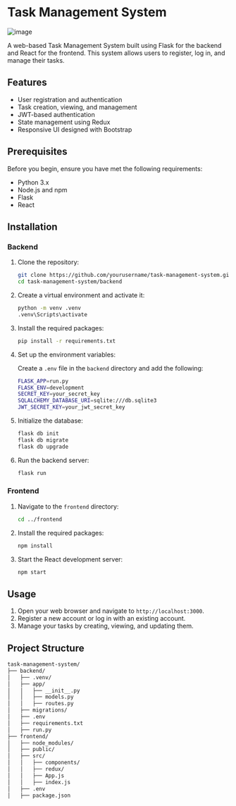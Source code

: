 # Task Management System

![image](https://github.com/bright789/Task_manager/assets/22407572/6d2e4ce5-b6af-4219-998f-c61d8e072ef2)

A web-based Task Management System built using Flask for the backend and React for the frontend. This system allows users to register, log in, and manage their tasks.

## Features

- User registration and authentication
- Task creation, viewing, and management
- JWT-based authentication
- State management using Redux
- Responsive UI designed with Bootstrap

## Prerequisites

Before you begin, ensure you have met the following requirements:

- Python 3.x
- Node.js and npm
- Flask
- React

## Installation

### Backend

1. Clone the repository:

    ```sh
    git clone https://github.com/yourusername/task-management-system.git
    cd task-management-system/backend
    ```

2. Create a virtual environment and activate it:

    ```sh
    python -m venv .venv
    .venv\Scripts\activate
    ```

3. Install the required packages:

    ```sh
    pip install -r requirements.txt
    ```

4. Set up the environment variables:

    Create a `.env` file in the `backend` directory and add the following:

    ```sh
    FLASK_APP=run.py
    FLASK_ENV=development
    SECRET_KEY=your_secret_key
    SQLALCHEMY_DATABASE_URI=sqlite:///db.sqlite3
    JWT_SECRET_KEY=your_jwt_secret_key
    ```

5. Initialize the database:

    ```sh
    flask db init
    flask db migrate
    flask db upgrade
    ```

6. Run the backend server:

    ```sh
    flask run
    ```

### Frontend

1. Navigate to the `frontend` directory:

    ```sh
    cd ../frontend
    ```

2. Install the required packages:

    ```sh
    npm install
    ```

3. Start the React development server:

    ```sh
    npm start
    ```

## Usage

1. Open your web browser and navigate to `http://localhost:3000`.
2. Register a new account or log in with an existing account.
3. Manage your tasks by creating, viewing, and updating them.

## Project Structure

```sh
task-management-system/
├── backend/
│   ├── .venv/
│   ├── app/
│   │   ├── __init__.py
│   │   ├── models.py
│   │   ├── routes.py
│   ├── migrations/
│   ├── .env
│   ├── requirements.txt
│   ├── run.py
├── frontend/
│   ├── node_modules/
│   ├── public/
│   ├── src/
│   │   ├── components/
│   │   ├── redux/
│   │   ├── App.js
│   │   ├── index.js
│   ├── .env
│   ├── package.json
